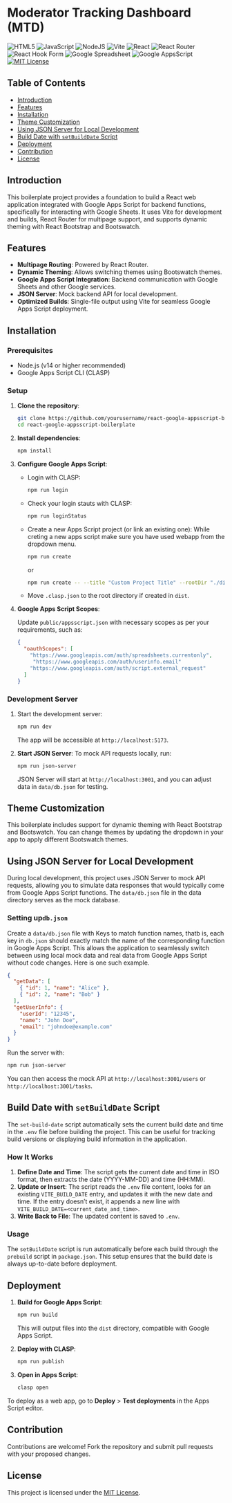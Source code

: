 # Moderator Tracking Dashboard (MTD)

![HTML5](https://img.shields.io/badge/html5-%23E34F26.svg?style=for-the-badge&logo=html5&logoColor=white) 
![JavaScript](https://img.shields.io/badge/javascript-%23323330.svg?style=for-the-badge&logo=javascript&logoColor=%23F7DF1E)
![NodeJS](https://img.shields.io/badge/node.js-%2343853D.svg?style=for-the-badge&logo=node.js&logoColor=white)
![Vite](https://img.shields.io/badge/Vite-%23646CFF.svg?style=for-the-badge&logo=vite&logoColor=white)
![React](https://img.shields.io/badge/react-%2320232a.svg?style=for-the-badge&logo=react&logoColor=%2361DAFB)
![React Router](https://img.shields.io/badge/React_Router-CA4245?style=for-the-badge&logo=react-router&logoColor=white)
![React Hook Form](https://img.shields.io/badge/React%20Hook%20Form-%23EC5990.svg?style=for-the-badge&logo=reacthookform&logoColor=white)
![Google Spreadsheet](https://img.shields.io/badge/Google%20Sheet-4285F4?style=for-the-badge&logo=googlesheet&logoColor=white)
![Google AppsScript](https://img.shields.io/badge/Google%20AppsScript-4285F4?style=for-the-badge&logo=googleappsscript&logoColor=white)
[![MIT License](https://img.shields.io/badge/License-MIT-green.svg)](https://choosealicense.com/licenses/mit/)


## Table of Contents

- [Introduction](#introduction)
- [Features](#features)
- [Installation](#installation)
- [Theme Customization](#theme-customization)
- [Using JSON Server for Local Development](#using-json-server-for-local-development)
- [Build Date with `setBuildDate` Script](#build-date-with-setbuilddate-script)
- [Deployment](#deployment)
- [Contribution](#contribution)
- [License](#license)

## Introduction

This boilerplate project provides a foundation to build a React web application integrated with Google Apps Script for backend functions, specifically for interacting with Google Sheets. It uses Vite for development and builds, React Router for multipage support, and supports dynamic theming with React Bootstrap and Bootswatch.

## Features

- **Multipage Routing**: Powered by React Router.
- **Dynamic Theming**: Allows switching themes using Bootswatch themes.
- **Google Apps Script Integration**: Backend communication with Google Sheets and other Google services.
- **JSON Server**: Mock backend API for local development.
- **Optimized Builds**: Single-file output using Vite for seamless Google Apps Script deployment.

## Installation

### Prerequisites

- Node.js (v14 or higher recommended)
- Google Apps Script CLI (CLASP)

### Setup

1. **Clone the repository**:

    ```bash
    git clone https://github.com/yourusername/react-google-appsscript-boilerplate.git
    cd react-google-appsscript-boilerplate
    ```

2. **Install dependencies**:

    ```bash
    npm install
    ```

3. **Configure Google Apps Script**:

    - Login with CLASP:
      ```bash
      npm run login
      ```
    - Check your login stauts with CLASP:
      ```bash
      npm run loginStatus
      ```
    - Create a new Apps Script project (or link an existing one):
    While creting a new apps script make sure you have used webapp from the dropdown menu.
     
      ```bash
      npm run create
      ```
      or 
      ```bash
      npm run create -- --title "Custom Project Title" --rootDir "./dist"
      ```

    - Move `.clasp.json` to the root directory if created in `dist`.

4. **Google Apps Script Scopes**:

   Update `public/appsscript.json` with necessary scopes as per your requirements, such as:

   ```json
   {
     "oauthScopes": [
       "https://www.googleapis.com/auth/spreadsheets.currentonly",
        "https://www.googleapis.com/auth/userinfo.email"
       "https://www.googleapis.com/auth/script.external_request"
     ]
   }
   ```

### Development Server

1. Start the development server:
   ```bash
   npm run dev
   ```

   The app will be accessible at `http://localhost:5173`.

2. **Start JSON Server**:
   To mock API requests locally, run:
   ```bash
   npm run json-server
   ```

   JSON Server will start at `http://localhost:3001`, and you can adjust data in `data/db.json` for testing.

## Theme Customization

This boilerplate includes support for dynamic theming with React Bootstrap and Bootswatch. You can change themes by updating the dropdown in your app to apply different Bootswatch themes.

## Using JSON Server for Local Development

During local development, this project uses JSON Server to mock API requests, allowing you to simulate data responses that would typically come from Google Apps Script functions. The `data/db.json` file in the data directory serves as the mock database.

### Setting up`db.json`

Create a `data/db.json` file with Keys to match function names, thatb is, each key in `db.json` should exactly match the name of the corresponding function in Google Apps Script. This allows the application to seamlessly switch between using local mock data and real data from Google Apps Script without code changes. Here is one such example. 

```json
{
  "getData": [
    { "id": 1, "name": "Alice" },
    { "id": 2, "name": "Bob" }
  ],
  "getUserInfo": {
    "userId": "12345",
    "name": "John Doe",
    "email": "johndoe@example.com"
  }
}
```

Run the server with:

```bash
npm run json-server
```

You can then access the mock API at `http://localhost:3001/users` or `http://localhost:3001/tasks`.


## Build Date with `setBuildDate` Script

The `set-build-date` script automatically sets the current build date and time in the `.env` file before building the project. This can be useful for tracking build versions or displaying build information in the application.

### How It Works

1. **Define Date and Time**: The script gets the current date and time in ISO format, then extracts the date (YYYY-MM-DD) and time (HH:MM).
2. **Update or Insert**: The script reads the `.env` file content, looks for an existing `VITE_BUILD_DATE` entry, and updates it with the new date and time. If the entry doesn’t exist, it appends a new line with `VITE_BUILD_DATE=<current_date_and_time>`.
3. **Write Back to File**: The updated content is saved to `.env`.

### Usage

The `setBuildDate` script is run automatically before each build through the `prebuild` script in `package.json`. This setup ensures that the build date is always up-to-date before deployment.

## Deployment

1. **Build for Google Apps Script**:
   ```bash
   npm run build
   ```

   This will output files into the `dist` directory, compatible with Google Apps Script.

2. **Deploy with CLASP**:
   ```bash
   npm run publish
   ```

3. **Open in Apps Script**:
   ```bash
   clasp open
   ```

To deploy as a web app, go to **Deploy** > **Test deployments** in the Apps Script editor.

## Contribution

Contributions are welcome! Fork the repository and submit pull requests with your proposed changes.

## License

This project is licensed under the [MIT License](LICENSE).